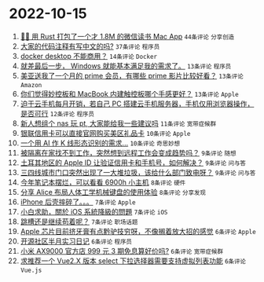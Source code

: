 # 2022-10-15

1. [🤱🏻 用 Rust 打包了一个才 1.8M 的微信读书 Mac App](https://www.v2ex.com/t/887062) `44条评论` `分享创造`
1. [大家的代码注释有写中文的吗?](https://www.v2ex.com/t/887092) `37条评论` `程序员`
1. [docker desktop 不能商用？](https://www.v2ex.com/t/887076) `14条评论` `Docker`
1. [就差最后一步， Windows 就能基本满足我的需求了。](https://www.v2ex.com/t/887110) `13条评论` `程序员`
1. [美亚送我了一个月的 prime 会员，有哪些 prime 影片比较好看？](https://www.v2ex.com/t/887087) `13条评论` `Amazon`
1. [你们觉得妙控板和 MacBook 内建触控板哪个手感更好？](https://www.v2ex.com/t/887084) `13条评论` `Apple`
1. [迫于云手机每月开销，若自己 PC 搭建云手机服务器，手机仅用浏览器操作，是否可行](https://www.v2ex.com/t/887067) `12条评论` `程序员`
1. [新人想组个 nas 玩 pt, 大家能给我一些建议吗](https://www.v2ex.com/t/887094) `11条评论` `宽带症候群`
1. [银联信用卡可以直接官网购买美区礼品卡](https://www.v2ex.com/t/887106) `10条评论` `Apple`
1. [一个用 AI 作 K 线形态识别的需求...](https://www.v2ex.com/t/887091) `10条评论` `奇思妙想`
1. [被隔离在家找不到工作，突然想到远程工作会变成趋势吗？](https://www.v2ex.com/t/887100) `9条评论` `随想`
1. [土耳其地区的 Apple ID 让验证信用卡和手机号，如何解决？](https://www.v2ex.com/t/887082) `9条评论` `问与答`
1. [三四线城市门口突然出现了一大堆垃圾，该给什么部门致电呀？](https://www.v2ex.com/t/887059) `9条评论` `问与答`
1. [今年笔记本摆烂，可以看看 6900h 小主机](https://www.v2ex.com/t/887077) `8条评论` `硬件`
1. [分享 Alice 布局人体工学机械键盘的使用体验](https://www.v2ex.com/t/887075) `8条评论` `分享发现`
1. [iPhone 后壳摔碎了。。。](https://www.v2ex.com/t/887098) `7条评论` `Apple`
1. [小白求助，關於 iOS 系統降級的問題](https://www.v2ex.com/t/887085) `7条评论` `iOS`
1. [跳槽还是继续苟着呢？](https://www.v2ex.com/t/887074) `7条评论` `职场话题`
1. [Apple 芯片目前挤牙膏有点黔驴技穷呀，不像搁着放大招的感觉](https://www.v2ex.com/t/887121) `6条评论` `Apple`
1. [开源社区半月实习日记](https://www.v2ex.com/t/887117) `6条评论` `程序员`
1. [小米 AX9000 官方店 999 元 3 期免息算好价吗?](https://www.v2ex.com/t/887107) `6条评论` `宽带症候群`
1. [求推荐一个 Vue2.X 版本 select 下拉选择器需要支持虚拟列表功能](https://www.v2ex.com/t/887105) `6条评论` `Vue.js`
